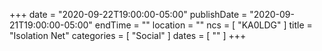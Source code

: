 +++
date = "2020-09-22T19:00:00-05:00"
publishDate = "2020-09-21T19:00:00-05:00"
endTime = ""
location = ""
ncs = [ "KA0LDG" ]
title = "Isolation Net"
categories = [ "Social" ]
dates = [ "" ]
+++

